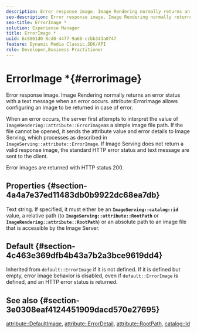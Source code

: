 ```yaml
---
description: Error response image. Image Rendering normally returns an error status with a text message when an error occurs. attribute ErrorImage allows configuring an image to be returned in case of error.
seo-description: Error response image. Image Rendering normally returns an error status with a text message when an error occurs. attribute ErrorImage allows configuring an image to be returned in case of error.
seo-title: ErrorImage *
solution: Experience Manager
title: ErrorImage *
uuid: 6c8801d0-8cd0-4477-9a60-ccbb343a0747
feature: Dynamic Media Classic,SDK/API
role: Developer,Business Practitioner
---
```


# ErrorImage *{#errorimage}

Error response image. Image Rendering normally returns an error status with a text message when an error occurs. attribute::ErrorImage allows configuring an image to be returned in case of error.

When an error occurs, the server first attempts to interpret the value of `ImageRendering::attribute::ErrorImage`as a simple image file path. If the file cannot be opened, it sends the attribute value and error details to Image Serving, which processes as described in `ImageServing::attribute::ErrorImage`. If Image Serving does not return a valid response image, the standard HTTP error status and text message are sent to the client.

Error images are returned with HTTP status 200.

## Properties {#section-4a4a7e37ed11483db0b9922dc68ea7db}

Text string. If specified, it must either be an **`ImageServing::catalog::id`** value, a relative path (to **`ImageServing::attribute::RootPath`** or **`ImageRendering::attribute::RootPath`**) or an absolute path to an image file that is accessible by the Image Server.

## Default {#section-4c463e369dfb4b43a7b2a3bce9619dd4}

Inherited from `default::ErrorImage` if it is not defined. If it is defined but empty, error image behavior is disabled, even if `default::ErrorImage` is defined, and an HTTP error status is returned.

## See also {#section-3e0308eaf4124451909dacd570e27695}

[attribute::DefaultImage](../../../../../ir-api/material-cat/image-rendering-api-ref/c-ir-material-catalog/c-ir-attributes-reference/r-ir-defaultpix.md#reference-102c98f9b5d24d2aaaeb756653fb0e6f), [attribute::ErrorDetail](../../../../../ir-api/material-cat/image-rendering-api-ref/c-ir-material-catalog/c-ir-attributes-reference/r-ir-errordetail.md#reference-123b56eed6cf49cea6e0490672b7c53b), [attribute::RootPath](../../../../../ir-api/material-cat/image-rendering-api-ref/c-ir-material-catalog/c-ir-attributes-reference/r-ir-rootpath.md#reference-a4d7c96b62e14fcbad1740c702f160f3), [catalog::Id](../../../../../ir-api/material-cat/image-rendering-api-ref/c-ir-material-catalog/c-ir-material-data-reference/r-ir-id.md#reference-cba2a53a952e403fb57a4e8569f9cf85) 
